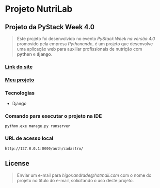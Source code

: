 # Projeto NutriLab

## Projeto da PyStack Week 4.0

>Este projeto foi desenvolvido no evento *PyStack Week na versão 4.0* promovido pela empresa
> _Pythonando_, é um projeto que desenvolve uma aplicação web para auxiliar profissionais
> de nutrição com **python** e **django**.  

### [Link do site](https://pythonando.com.br/)

### [Meu projeto](https://github.com/souzarogih)

### Tecnologias
* Django

### Comando para executar o projeto na IDE
`python.exe manage.py runserver`

### URL de acesso local
`http://127.0.0.1:8000/auth/cadastro/`

## License
>Enviar um e-mail para _higor.andrade@hotmail.com_ com o nome do projeto no título do 
> e-mail, solicitando o uso deste projeto.